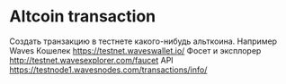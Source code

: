 # Altcoin transaction


Создать транзакцию в тестнете какого-нибудь альткоина.
Например Waves
Кошелек https://testnet.waveswallet.io/
Фосет и эксплорер http://testnet.wavesexplorer.com/faucet
API https://testnode1.wavesnodes.com/transactions/info/<id>

